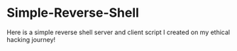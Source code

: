# Simple-Reverse-Shell
Here is a simple reverse shell server and client script I created on my ethical hacking journey!
